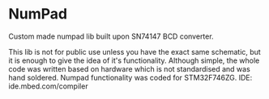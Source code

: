 # NumPad
Custom made numpad lib built upon SN74147 BCD converter. 

This lib is not for public use unless you have the exact same schematic, but it is enough to give the idea of it's functionality. Although simple, the whole code was written based on hardware which is not standardised and was hand soldered. Numpad functionality was coded for STM32F746ZG. IDE: ide.mbed.com/compiler
